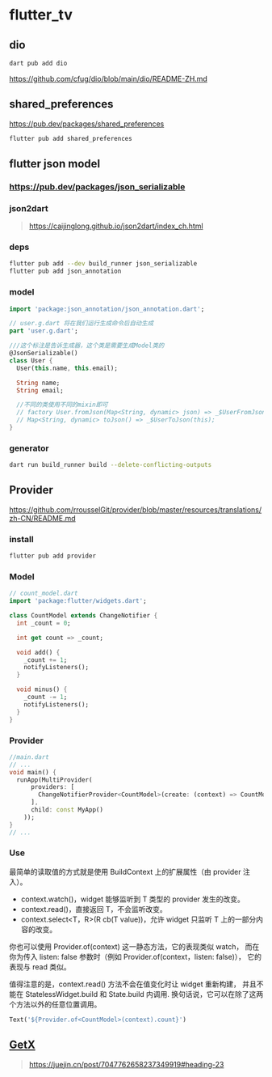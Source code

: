 # flutter_tv


## dio

```sh
dart pub add dio
```

https://github.com/cfug/dio/blob/main/dio/README-ZH.md


## shared_preferences

https://pub.dev/packages/shared_preferences

```sh
flutter pub add shared_preferences
```


## flutter json model

### https://pub.dev/packages/json_serializable

### json2dart

> https://caijinglong.github.io/json2dart/index_ch.html

### deps

```sh
flutter pub add --dev build_runner json_serializable 
flutter pub add json_annotation
```

### model

```dart
import 'package:json_annotation/json_annotation.dart';

// user.g.dart 将在我们运行生成命令后自动生成
part 'user.g.dart';

///这个标注是告诉生成器，这个类是需要生成Model类的
@JsonSerializable()
class User {
  User(this.name, this.email);

  String name;
  String email;

  //不同的类使用不同的mixin即可
  // factory User.fromJson(Map<String, dynamic> json) => _$UserFromJson(json);
  // Map<String, dynamic> toJson() => _$UserToJson(this); 
}

```

### generator 

```sh
dart run build_runner build --delete-conflicting-outputs
```    

## Provider

https://github.com/rrousselGit/provider/blob/master/resources/translations/zh-CN/README.md

### install

```sh
flutter pub add provider
```

### Model

```dart
// count_model.dart
import 'package:flutter/widgets.dart';

class CountModel extends ChangeNotifier {
  int _count = 0;

  int get count => _count;

  void add() {
    _count += 1;
    notifyListeners();
  }

  void minus() {
    _count -= 1;
    notifyListeners();
  }
}
```

### Provider

```dart
//main.dart
// ...
void main() {
  runApp(MultiProvider(
      providers: [
        ChangeNotifierProvider<CountModel>(create: (context) => CountModel()),
      ],
      child: const MyApp()
    ));
}
// ...
```

### Use

最简单的读取值的方式就是使用 BuildContext 上的扩展属性（由 provider 注入）。

- context.watch<T>()，widget 能够监听到 T 类型的 provider 发生的改变。
- context.read<T>()，直接返回 T，不会监听改变。
- context.select<T，R>(R cb(T value))，允许 widget 只监听 T 上的一部分内容的改变。

你也可以使用 Provider.of<T>(context) 这一静态方法，它的表现类似 watch， 而在你为传入 listen: false 参数时（例如 Provider.of<T>(context，listen: false)）， 它的表现与 read 类似。

值得注意的是，context.read<T>() 方法不会在值变化时让 widget 重新构建， 并且不能在 StatelessWidget.build 和 State.build 内调用. 换句话说，它可以在除了这两个方法以外的任意位置调用。


```dart
Text('${Provider.of<CountModel>(context).count}')
```

## [GetX](https://github.com/jonataslaw/getx/blob/master/README.zh-cn.md)

> https://juejin.cn/post/7047762658237349919#heading-23